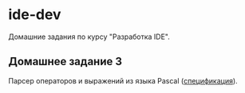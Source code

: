# ide-dev
Домашние задания по курсу "Разработка IDE".

## Домашнее задание 3
Парсер операторов и выражений из языка Pascal ([спецификация](https://www.freepascal.org/docs-html/current/ref/ref.html)).
